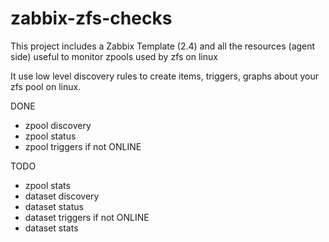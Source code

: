 # zabbix-zfs-checks
This project includes a Zabbix Template (2.4) and all the resources (agent side) useful to monitor zpools used by zfs on linux

It use low level discovery rules to create items, triggers, graphs about your zfs pool on linux.

DONE
- zpool discovery
- zpool status
- zpool triggers if not ONLINE

TODO
- zpool stats
- dataset discovery
- dataset status
- dataset triggers if not ONLINE
- dataset stats
